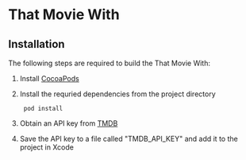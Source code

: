 That Movie With
===============

Installation
------------

The following steps are required to build the That Movie With:

1. Install [CocoaPods](http://cocoapods.org)

2. Install the requried dependencies from the project directory

		pod install

3. Obtain an API key from [TMDB](http://www.themoviedb.org/documentation/api)

4. Save the API key to a file called "TMDB_API_KEY" and add it to the project in Xcode



